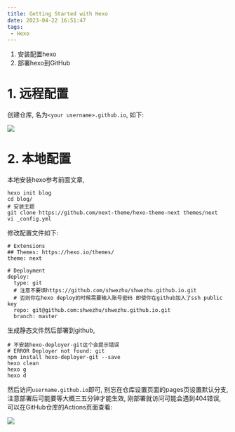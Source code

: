 ```yaml
---
title: Getting Started with Hexo
date: 2023-04-22 16:51:47
tags:
 - Hexo
---
```


1. 安装配置hexo
2. 部署hexo到GitHub

<!-- more -->

# 1. 远程配置

创建仓库, 名为`<your username>.github.io`, 如下:

![](a.png)

# 2. 本地配置

本地安装hexo参考前面文章, 

```shell
hexo init blog
cd blog/
# 安装主题
git clone https://github.com/next-theme/hexo-theme-next themes/next
vi _config.yml
```

修改配置文件如下:

```shell
# Extensions
## Themes: https://hexo.io/themes/
theme: next

# Deployment
deploy:
  type: git
  # 注意不要填https://github.com/shwezhu/shwezhu.github.io.git
  # 否则你在hexo deploy的时候需要输入账号密码 即使你在github加入了ssh public key
  repo: git@github.com:shwezhu/shwezhu.github.io.git
  branch: master
```

生成静态文件然后部署到github, 

```shell
# 不安装hexo-deployer-git这个会提示错误
# ERROR Deployer not found: git
npm install hexo-deployer-git --save
hexo clean
hexo g
hexo d
```

然后访问`username.github.io`即可, 别忘在仓库设置页面的pages页设置默认分支, 注意部署后可能要等大概三五分钟才能生效, 刚部署就访问可能会遇到404错误, 可以在GitHub仓库的Actions页面查看:

![](b.png)
